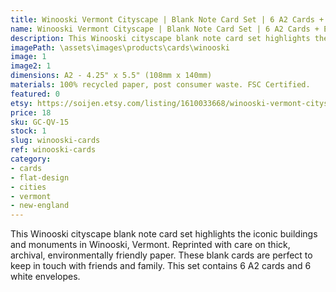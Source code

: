 ```yaml
---
title: Winooski Vermont Cityscape | Blank Note Card Set | 6 A2 Cards + Envelopes
name: Winooski Vermont Cityscape | Blank Note Card Set | 6 A2 Cards + Envelopes
description: This Winooski cityscape blank note card set highlights the iconic buildings and monuments in Winooski, Vermont. Reprinted with care on thick, archival, environmentally friendly paper.
imagePath: \assets\images\products\cards\winooski
image: 1
image2: 1
dimensions: A2 - 4.25" x 5.5" (108mm x 140mm)
materials: 100% recycled paper, post consumer waste. FSC Certified.
featured: 0
etsy: https://soijen.etsy.com/listing/1610033668/winooski-vermont-cityscape-blank-note
price: 18
sku: GC-QV-15
stock: 1
slug: winooski-cards
ref: winooski-cards
category:
- cards
- flat-design
- cities
- vermont
- new-england
---
```

This Winooski cityscape blank note card set highlights the iconic buildings and monuments in Winooski, Vermont. Reprinted with care on thick, archival, environmentally friendly paper. These blank cards are perfect to keep in touch with friends and family. This set contains 6 A2 cards and 6 white envelopes.
